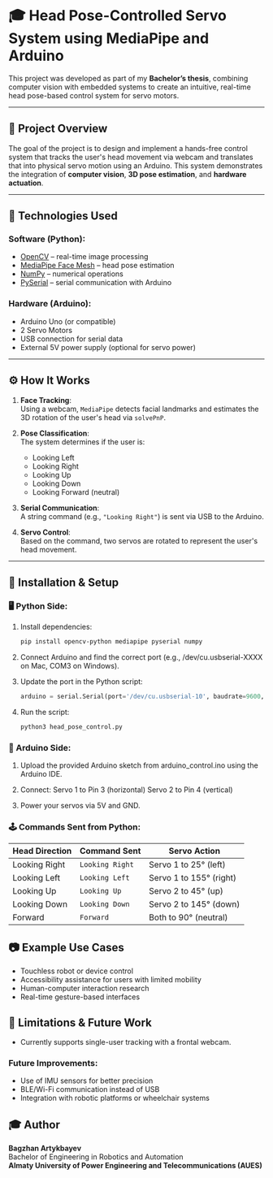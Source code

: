 # 🎓 Head Pose-Controlled Servo System using MediaPipe and Arduino

This project was developed as part of my **Bachelor’s thesis**, combining computer vision with embedded systems to create an intuitive, real-time head pose-based control system for servo motors.

---

## 📘 Project Overview

The goal of the project is to design and implement a hands-free control system that tracks the user's head movement via webcam and translates that into physical servo motion using an Arduino. This system demonstrates the integration of **computer vision**, **3D pose estimation**, and **hardware actuation**.

---

## 🧠 Technologies Used

### Software (Python):
- [OpenCV](https://opencv.org/) – real-time image processing
- [MediaPipe Face Mesh](https://google.github.io/mediapipe/) – head pose estimation
- [NumPy](https://numpy.org/) – numerical operations
- [PySerial](https://pythonhosted.org/pyserial/) – serial communication with Arduino

### Hardware (Arduino):
- Arduino Uno (or compatible)
- 2 Servo Motors
- USB connection for serial data
- External 5V power supply (optional for servo power)

---

## ⚙️ How It Works

1. **Face Tracking**:  
   Using a webcam, `MediaPipe` detects facial landmarks and estimates the 3D rotation of the user's head via `solvePnP`.

2. **Pose Classification**:  
   The system determines if the user is:
   - Looking Left
   - Looking Right
   - Looking Up
   - Looking Down
   - Looking Forward (neutral)

3. **Serial Communication**:  
   A string command (e.g., `"Looking Right"`) is sent via USB to the Arduino.

4. **Servo Control**:  
   Based on the command, two servos are rotated to represent the user's head movement.

---

## 🔧 Installation & Setup

### 🖥 Python Side:

1. Install dependencies:
   ```bash
   pip install opencv-python mediapipe pyserial numpy
   
2. Connect Arduino and find the correct port (e.g., /dev/cu.usbserial-XXXX on Mac, COM3 on Windows).

3. Update the port in the Python script:
   ```python
   arduino = serial.Serial(port='/dev/cu.usbserial-10', baudrate=9600, timeout=.1)

4. Run the script:
   ```bash
   python3 head_pose_control.py

### 🤖 Arduino Side:

1. Upload the provided Arduino sketch from arduino_control.ino using the Arduino IDE.

2. Connect:
   Servo 1 to Pin 3 (horizontal)
   Servo 2 to Pin 4 (vertical)

3. Power your servos via 5V and GND.

### 🕹 Commands Sent from Python:

| Head Direction | Command Sent    | Servo Action            |
| -------------- | --------------- | ----------------------- |
| Looking Right  | `Looking Right` | Servo 1 to 25° (left)   |
| Looking Left   | `Looking Left`  | Servo 1 to 155° (right) |
| Looking Up     | `Looking Up`    | Servo 2 to 45° (up)     |
| Looking Down   | `Looking Down`  | Servo 2 to 145° (down)  |
| Forward        | `Forward`       | Both to 90° (neutral)   |

## 📷 Example Use Cases
* Touchless robot or device control
* Accessibility assistance for users with limited mobility
* Human-computer interaction research
* Real-time gesture-based interfaces

## 🧪 Limitations & Future Work

- Currently supports single-user tracking with a frontal webcam.

### Future Improvements:
- Use of IMU sensors for better precision
- BLE/Wi-Fi communication instead of USB
- Integration with robotic platforms or wheelchair systems


## 🎓 Author

**Bagzhan Artykbayev**  
Bachelor of Engineering in Robotics and Automation  
**Almaty University of Power Engineering and Telecommunications (AUES)**

